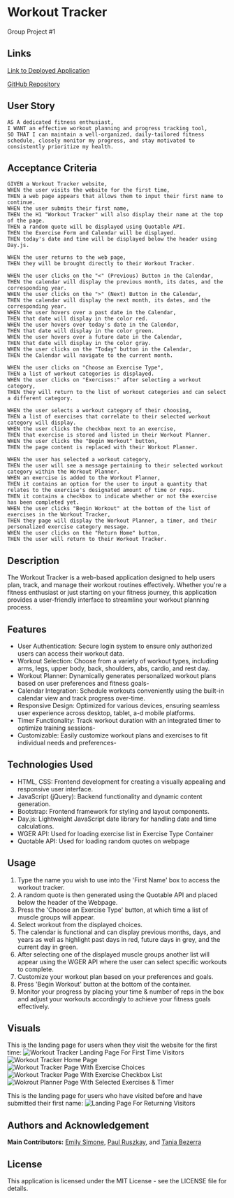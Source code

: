 # Workout Tracker
Group Project #1

## Links
[Link to Deployed Application](https://paulrusz.github.io/Group-Project1/)

[GitHub Repository](https://github.com/PaulRusz/Group-Project1)

## User Story
```
AS A dedicated fitness enthusiast,
I WANT an effective workout planning and progress tracking tool,
SO THAT I can maintain a well-organized, daily-tailored fitness schedule, closely monitor my progress, and stay motivated to consistently prioritize my health.
```

## Acceptance Criteria
```
GIVEN a Workout Tracker website,
WHEN the user visits the website for the first time,
THEN a web page appears that allows them to input their first name to continue.
WHEN the user submits their first name,
THEN the H1 "Workout Tracker" will also display their name at the top of the page.
THEN a random quote will be displayed using Quotable API.
THEN the Exercise Form and Calendar will be displayed.
THEN today's date and time will be displayed below the header using Day.js.

WHEN the user returns to the web page,
THEN they will be brought directly to their Workout Tracker.

WHEN the user clicks on the "<" (Previous) Button in the Calendar,
THEN the calendar will display the previous month, its dates, and the corresponding year.
WHEN the user clicks on the ">" (Next) Button in the Calendar,
THEN the calendar will display the next month, its dates, and the corresponding year.
WHEN the user hovers over a past date in the Calendar,
THEN that date will display in the color red.
WHEN the user hovers over today's date in the Calendar,
THEN that date will display in the color green.
WHEN the user hovers over a future date in the Calendar,
THEN that date will display in the color gray.
WHEN the user clicks on the "Today" button in the Calendar,
THEN the Calendar will navigate to the current month.

WHEN the user clicks on "Choose an Exercise Type",
THEN a list of workout categories is displayed.
WHEN the user clicks on "Exercises:" after selecting a workout category,
THEN they will return to the list of workout categories and can select a different category.

WHEN the user selects a workout category of their choosing,
THEN a list of exercises that correlate to their selected workout category will display.
WHEN the user clicks the checkbox next to an exercise,
THEN that exercise is stored and listed in their Workout Planner.
WHEN the user clicks the "Begin Workout" button,
THEN the page content is replaced with their Workout Planner.

WHEN the user has selected a workout category,
THEN the user will see a message pertaining to their selected workout category within the Workout Planner.
WHEN an exercise is added to the Workout Planner,
THEN it contains an option for the user to input a quantity that relates to the exercise's designated amount of time or reps.
THEN it contains a checkbox to indicate whether or not the exercise has been completed yet.
WHEN the user clicks "Begin Workout" at the bottom of the list of exercises in the Workout Tracker,
THEN they page will display the Workout Planner, a timer, and their personalized exercise category message.
WHEN the user clicks on the "Return Home" button,
THEN the user will return to their Workout Tracker.
```

## Description
The Workout Tracker is a web-based application designed to help users plan, track, and manage their workout routines effectively. Whether you're a fitness enthusiast or just starting on your fitness journey, this application provides a user-friendly interface to streamline your workout planning process.

## Features
- User Authentication: Secure login system to ensure only authorized users can access their workout data.
- Workout Selection: Choose from a variety of workout types, including arms, legs, upper body, back, shoulders, abs, cardio, and rest day.
- Workout Planner: Dynamically generates personalized workout plans based on user preferences and fitness goals-
- Calendar Integration: Schedule workouts conveniently using the built-in calendar view and track progress over-time.
- Responsive Design: Optimized for various devices, ensuring seamless user experience across desktop, tablet, a-d mobile platforms.
- Timer Functionality: Track workout duration with an integrated timer to optimize training sessions-
- Customizable: Easily customize workout plans and exercises to fit individual needs and preferences-

## Technologies Used
- HTML, CSS: Frontend development for creating a visually appealing and responsive user interface.
- JavaScript (jQuery): Backend functionality and dynamic content generation.
- Bootstrap: Frontend framework for styling and layout components.
- Day.js: Lightweight JavaScript date library for handling date and time calculations.
- WGER API: Used for loading exercise list in Exercise Type Container
- Quotable  API: Used for loading random quotes on webpage

## Usage
1. Type the name you wish to use into the 'First Name' box to access the workout tracker.
2. A random quote is then generated using the Quotable API and placed below the header of the Webpage.
3. Press the 'Choose an Exercise Type' button, at which time a list of muscle groups will appear.
4. Select workout from the displayed choices.
5. The calendar is functional and can display previous months, days, and years as well as highlight past days in red, future days in grey, and the current day in green.
6. After selecting one of the displayed muscle groups another list will appear using the WGER API where the user can select specific workouts to complete.
7. Customize your workout plan based on your preferences and goals.
8. Press 'Begin Workout' button at the bottom of the container.
9. Monitor your progress by placing your time & number of reps in the box and adjust your workouts accordingly to achieve your fitness goals effectively.

## Visuals
This is the landing page for users when they visit the website for the first time:
![Workout Tracker Landing Page For First Time Visitors](assets/images/WorkoutTracker1.png)
![Workout Tracker Home Page](assets/images/WorkoutTracker2.png)
![Workout Tracker Page With Exercise Choices](assets/images/WorkoutTracker3.png)
![Workout Tracker Page With Exercise Checkbox List](assets/images/WorkoutTracker4.png)
![Wokrout Planner Page With Selected Exercises & Timer](assets/images/WorkoutTracker5.png)

This is the landing page for users who have visited before and have submitted their first name:
![Landing Page For Returning Visitors](assets/images/WorkoutTracker2.png)

## Authors and Acknowledgement
**Main Contributors:** [Emily Simone](https://github.com/emsim11), [Paul Ruszkay](https://github.com/PaulRusz), and [Tania Bezerra](https://github.com/nybrasil)

## License
This application is licensed under the MIT License - see the LICENSE file for details.